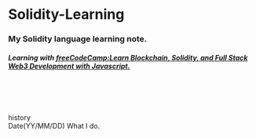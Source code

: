 # Solidity-Learning
### My Solidity language learning note.<br>
##### Learning with [freeCodeCamp:Learn Blockchain, Solidity, and Full Stack Web3 Development with Javascript.](https://github.com/smartcontractkit/full-blockchain-solidity-course-js)
<br>
<br>
<br>

history<br>
Date(YY/MM/DD)    What I do.


















